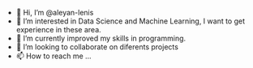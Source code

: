 - 👋 Hi, I’m @aleyan-lenis
- 👀 I’m interested in Data Science and Machine Learning, I want to get experience in these area.
- 🌱 I’m currently improved my skills in programming.
- 💞️ I’m looking to collaborate on diferents projects
- 📫 How to reach me ...

<!---
aleyan-lenis/aleyan-lenis is a ✨ special ✨ repository because its `README.md` (this file) appears on your GitHub profile.
You can click the Preview link to take a look at your changes.
--->
